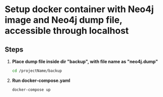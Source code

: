 # Setup docker container with Neo4j image and Neo4j dump file, accessible through localhost 

## Steps


1. **Place dump file inside dir "backup", with file name as "neo4j.dump"**
    ```bash
    cd /projectName/backup
    ```

2. **Run docker-compose.yaml**
    ```bash
    docker-compose up
    ```